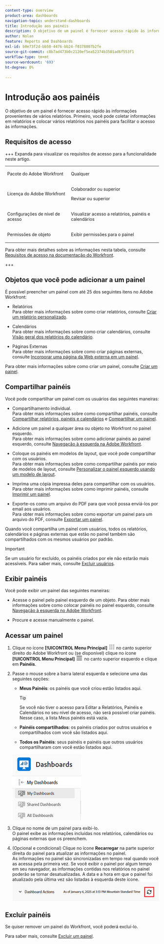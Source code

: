 ```yaml
---
content-type: overview
product-area: dashboards
navigation-topic: understand-dashboards
title: Introdução aos painéis
description: O objetivo de um painel é fornecer acesso rápido às informações. Você pode coletar informações em relatórios e colocá-las em painéis para facilitar o acesso às informações.
author: Nolan
feature: Reports and Dashboards
exl-id: b0e73f2d-bb50-4476-bb24-f0378807b2fe
source-git-commit: c8b7ad473b0c2120ef5ea52374b3501ad6f553f1
workflow-type: tm+mt
source-wordcount: '693'
ht-degree: 0%

---
```


# Introdução aos painéis

<!-- Audited: 1/2025 -->

O objetivo de um painel é fornecer acesso rápido às informações provenientes de vários relatórios. Primeiro, você pode coletar informações em relatórios e colocar vários relatórios nos painéis para facilitar o acesso às informações.

## Requisitos de acesso

+++ Expanda para visualizar os requisitos de acesso para a funcionalidade neste artigo.


<table style="table-layout:auto"> 
 <col> 
 <col> 
 <tbody> 
  <tr> 
   <td role="rowheader">Pacote do Adobe Workfront</td> 
   <td> <p>Qualquer</p> </td> 
  </tr> 
  <tr> 
   <td role="rowheader">Licença do Adobe Workfront</td> 
   <td> 
      <p>Colaborador ou superior</p>
      <p>Revisar ou superior</p>
   </td> 
  </tr> 
  <tr> 
   <td role="rowheader">Configurações de nível de acesso</td> 
   <td> <p>Visualizar acesso a relatórios, painéis e calendários</p></td> 
  </tr>  
  <tr> 
   <td role="rowheader">Permissões de objeto</td> 
   <td> <p>Exibir permissões para o painel</p> </td> 
  </tr> 
 </tbody> 
</table>

Para obter mais detalhes sobre as informações nesta tabela, consulte [Requisitos de acesso na documentação do Workfront](/help/quicksilver/administration-and-setup/add-users/access-levels-and-object-permissions/access-level-requirements-in-documentation.md).

+++

## Objetos que você pode adicionar a um painel

É possível preencher um painel com até 25 dos seguintes itens no Adobe Workfront:

* Relatórios\
  Para obter mais informações sobre como criar relatórios, consulte [Criar um relatório personalizado](../../../reports-and-dashboards/reports/creating-and-managing-reports/create-custom-report.md).

* Calendários\
  Para obter mais informações sobre como criar calendários, consulte [Visão geral dos relatórios do calendário](../../../reports-and-dashboards/reports/calendars/calendar-reports-overview.md).

* Páginas Externas\
  Para obter mais informações sobre como criar páginas externas, consulte [Incorporar uma página da Web externa em um painel](../../../reports-and-dashboards/dashboards/creating-and-managing-dashboards/embed-external-web-page-dashboard.md).

Para obter mais informações sobre como criar um painel, consulte [Criar um painel](../../../reports-and-dashboards/dashboards/creating-and-managing-dashboards/create-dashboard.md).

## Compartilhar painéis

Você pode compartilhar um painel com os usuários das seguintes maneiras:

* Compartilhamento individual.\
  Para obter mais informações sobre como compartilhar painéis, consulte [Compartilhar relatórios, painéis e calendários](../../../workfront-basics/grant-and-request-access-to-objects/permissions-reports-dashboards-calendars.md) e [Compartilhar um painel](../../../reports-and-dashboards/dashboards/creating-and-managing-dashboards/share-dashboard.md).

* Adicione um painel a qualquer área ou objeto no Workfront no painel esquerdo.\
  Para obter mais informações sobre como adicionar painéis ao painel esquerdo, consulte [Navegação à esquerda na Adobe Workfront](../../../workfront-basics/the-new-workfront-experience/simplified-left-navigation.md).

* Coloque os painéis em modelos de layout, que você pode compartilhar com os usuários.\
  Para obter mais informações sobre como compartilhar painéis por meio de modelos de layout, consulte [Personalizar o painel esquerdo usando um modelo de layout](../../../administration-and-setup/customize-workfront/use-layout-templates/customize-left-panel.md).

* Imprima uma cópia impressa deles para compartilhar com os usuários.\
  Para obter mais informações sobre como imprimir painéis, consulte [Imprimir um painel](../../../reports-and-dashboards/dashboards/creating-and-managing-dashboards/print-dashboard.md).

* Exporte-os como um arquivo do PDF para que você possa enviá-los por email aos usuários.\
  Para obter mais informações sobre como exportar um painel para um arquivo do PDF, consulte [Exportar um painel](../../../reports-and-dashboards/dashboards/creating-and-managing-dashboards/export-dashboard.md).

Quando você compartilha um painel com usuários, todos os relatórios, calendários e páginas externas que estão no painel também são compartilhados com os mesmos usuários por padrão.

>[!IMPORTANT]
>
>Se um usuário for excluído, os painéis criados por ele não estarão mais acessíveis. Para saber mais, consulte [Excluir usuários](../../../administration-and-setup/add-users/create-and-manage-users/delete-a-user.md).

## Exibir painéis

Você pode exibir um painel das seguintes maneiras:

* Acesse o painel pelo painel esquerdo de um objeto.
Para obter mais informações sobre como colocar painéis no painel esquerdo, consulte [Navegação à esquerda no Adobe Workfront](../../../workfront-basics/the-new-workfront-experience/simplified-left-navigation.md).

* Procure e acesse manualmente o painel.

## Acessar um painel

1. Clique no ícone **[!UICONTROL Menu Principal]** ![Menu Principal](/help/_includes/assets/main-menu-icon.png) no canto superior direito do Adobe Workfront ou (se disponível) clique no ícone **[!UICONTROL Menu Principal]** ![Menu Principal](/help/_includes/assets/main-menu-icon-left-nav.png) no canto superior esquerdo e clique em **Painéis**.
1. Passe o mouse sobre a barra lateral esquerda e selecione uma das seguintes opções:

   * **Meus Painéis**: os painéis que você criou estão listados aqui.

     >[!TIP]
     >
     >Se você não tiver o acesso para Editar a Relatórios, Painéis e Calendários no seu nível de acesso, não será possível criar painéis. Nesse caso, a lista Meus painéis está vazia.

   * **Painéis compartilhados**: os painéis criados por outros usuários e compartilhados com você são listados aqui.
   * **Todos os Painéis**: seus painéis e painéis que outros usuários compartilharam com você estão listados aqui.

   ![Área de painéis](assets/dashboards-area.png)

1. Clique no nome de um painel para exibi-lo.\
   O painel exibe as informações incluídas nos relatórios, calendários ou páginas externas que os preenchem.
1. (Opcional e condicional) Clique no ícone **Recarregar** na parte superior direita do painel para atualizar as informações no painel.\
   As informações no painel são sincronizadas em tempo real quando você as acessa pela primeira vez. Se você exibir o painel por algum tempo em seu navegador, as informações contidas nos relatórios no painel poderão se tornar desatualizadas. A data e a hora em que o painel foi atualizado pela última vez são listadas à esquerda deste ícone.\
   ![Ícone de recarregamento](assets/dashboard-reload-icon.png)

## Excluir painéis

Se quiser remover um painel do Workfront, você poderá excluí-lo.

Para saber mais, consulte [Excluir um painel](../../../reports-and-dashboards/dashboards/creating-and-managing-dashboards/delete-dashboard.md).
